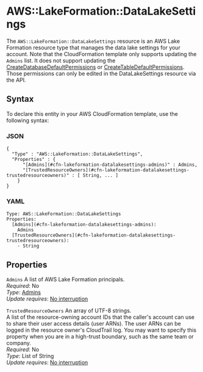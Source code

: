 # AWS::LakeFormation::DataLakeSettings<a name="aws-resource-lakeformation-datalakesettings"></a>

The `AWS::LakeFormation::DataLakeSettings` resource is an AWS Lake Formation resource type that manages the data lake settings for your account\. Note that the CloudFormation template only supports updating the `Admins` list\. It does not support updating the [CreateDatabaseDefaultPermissions](https://docs.aws.amazon.com/lake-formation/latest/dg/aws-lake-formation-api-aws-lake-formation-api-settings.html#aws-lake-formation-api-aws-lake-formation-api-settings-DataLakeSettings) or [CreateTableDefaultPermissions](https://docs.aws.amazon.com/lake-formation/latest/dg/aws-lake-formation-api-aws-lake-formation-api-settings.html#aws-lake-formation-api-aws-lake-formation-api-settings-DataLakeSettings)\. Those permissions can only be edited in the DataLakeSettings resource via the API\.

## Syntax<a name="aws-resource-lakeformation-datalakesettings-syntax"></a>

To declare this entity in your AWS CloudFormation template, use the following syntax:

### JSON<a name="aws-resource-lakeformation-datalakesettings-syntax.json"></a>

```
{
  "Type" : "AWS::LakeFormation::DataLakeSettings",
  "Properties" : {
      "[Admins](#cfn-lakeformation-datalakesettings-admins)" : Admins,
      "[TrustedResourceOwners](#cfn-lakeformation-datalakesettings-trustedresourceowners)" : [ String, ... ]
    }
}
```

### YAML<a name="aws-resource-lakeformation-datalakesettings-syntax.yaml"></a>

```
Type: AWS::LakeFormation::DataLakeSettings
Properties:
  [Admins](#cfn-lakeformation-datalakesettings-admins):
    Admins
  [TrustedResourceOwners](#cfn-lakeformation-datalakesettings-trustedresourceowners):
    - String
```

## Properties<a name="aws-resource-lakeformation-datalakesettings-properties"></a>

`Admins` <a name="cfn-lakeformation-datalakesettings-admins"></a>
A list of AWS Lake Formation principals\.  
_Required_: No  
_Type_: [Admins](aws-properties-lakeformation-datalakesettings-admins.md)  
_Update requires_: [No interruption](https://docs.aws.amazon.com/AWSCloudFormation/latest/UserGuide/using-cfn-updating-stacks-update-behaviors.html#update-no-interrupt)

`TrustedResourceOwners` <a name="cfn-lakeformation-datalakesettings-trustedresourceowners"></a>
An array of UTF\-8 strings\.  
A list of the resource\-owning account IDs that the caller's account can use to share their user access details \(user ARNs\)\. The user ARNs can be logged in the resource owner's CloudTrail log\. You may want to specify this property when you are in a high\-trust boundary, such as the same team or company\.  
_Required_: No  
_Type_: List of String  
_Update requires_: [No interruption](https://docs.aws.amazon.com/AWSCloudFormation/latest/UserGuide/using-cfn-updating-stacks-update-behaviors.html#update-no-interrupt)
